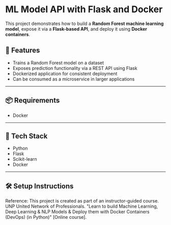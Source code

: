 # ML Model API with Flask and Docker
This project demonstrates how to build a **Random Forest machine learning model**, expose it via a **Flask-based API**, and deploy it using **Docker containers**.

## 🚀 Features

- Trains a Random Forest model on a dataset
- Exposes prediction functionality via a REST API using Flask
- Dockerized application for consistent deployment
- Can be consumed as a microservice in larger applications

---

## 📦 Requirements

- Docker

---

## 🧠 Tech Stack

- Python
- Flask
- Scikit-learn
- Docker

---

## 🛠 Setup Instructions


Reference: This project is created as part of an instructor-guided course. UNP United Network of Professionals. "Learn to build Machine Learning, Deep Learning & NLP Models & Deploy them with Docker Containers (DevOps) (in Python)" [Online course].